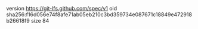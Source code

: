 version https://git-lfs.github.com/spec/v1
oid sha256:f16d056e74f8afe71ab05eb210c3bd359734e087671c18849e472918b26618f9
size 84
